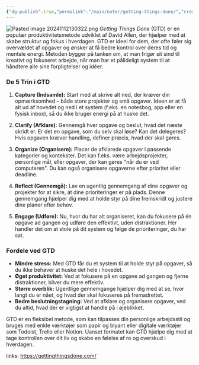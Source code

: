```yaml
---
{"dg-publish":true,"permalink":"/main/noter/getting-things-done/","created":"2024-11-13T16:56:28.595+01:00"}
---
```


![Pasted image 20241112130322.png](/img/user/98_Images/Pasted%20image%2020241112130322.png)
_Getting Things Done_ (GTD) er en populær produktivitetsmetode udviklet af David Allen, der hjælper med at skabe struktur og fokus i hverdagen. GTD er ideel for dem, der ofte føler sig overvældet af opgaver og ønsker at få bedre kontrol over deres tid og mentale energi. Metoden bygger på tanken om, at man frigør sit sind til kreativt og fokuseret arbejde, når man har et pålideligt system til at håndtere alle sine forpligtelser og idéer.

### De 5 Trin i GTD

1. **Capture (Indsamle):** Start med at skrive alt ned, der kræver din opmærksomhed – både store projekter og små opgaver. Ideen er at få alt ud af hovedet og ned i et system (f.eks. en notesbog, app eller en fysisk inbox), så du ikke bruger energi på at huske det.
    
2. **Clarify (Afklare):** Gennemgå hver opgave og beslut, hvad det næste skridt er. Er det en opgave, som du selv skal løse? Kan det delegeres? Hvis opgaven kræver handling, definer præcis, hvad der skal gøres.
    
3. **Organize (Organisere):** Placer de afklarede opgaver i passende kategorier og kontekster. Det kan f.eks. være arbejdsprojekter, personlige mål, eller opgaver, der kan gøres "når du er ved computeren". Du kan også organisere opgaverne efter prioritet eller deadline.
    
4. **Reflect (Gennemgå):** Lav en ugentlig gennemgang af dine opgaver og projekter for at sikre, at dine prioriteringer er på plads. Denne gennemgang hjælper dig med at holde styr på dine fremskridt og justere dine planer efter behov.
    
5. **Engage (Udføre):** Nu, hvor du har alt organiseret, kan du fokusere på én opgave ad gangen og udføre den effektivt, uden distraktioner. Her handler det om at stole på dit system og følge de prioriteringer, du har sat.
    

### Fordele ved GTD

- **Mindre stress:** Med GTD får du et system til at holde styr på opgaver, så du ikke behøver at huske det hele i hovedet.
- **Øget produktivitet:** Ved at fokusere på en opgave ad gangen og fjerne distraktioner, bliver du mere effektiv.
- **Større overblik:** Ugentlige gennemgange hjælper dig med at se, hvor langt du er nået, og hvad der skal fokuseres på fremadrettet.
- **Bedre beslutningstagning:** Ved at afklare og organisere opgaver, ved du altid, hvad der er vigtigst at handle på i øjeblikket.

GTD er en fleksibel metode, som kan tilpasses din personlige arbejdsstil og bruges med enkle værktøjer som papir og blyant eller digitale værktøjer som Todoist, Trello eller Notion. Uanset formatet kan GTD hjælpe dig med at tage kontrollen over dit liv og skabe en følelse af ro og overskud i hverdagen.

links:
https://gettingthingsdone.com/